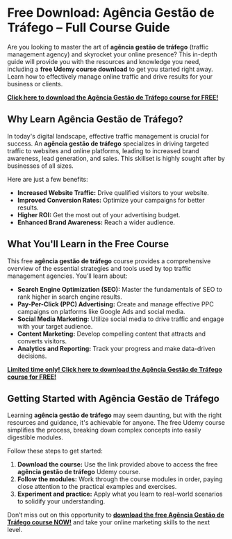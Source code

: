 # Free Download: Agência Gestão de Tráfego – Full Course Guide

Are you looking to master the art of **agência gestão de tráfego** (traffic management agency) and skyrocket your online presence? This in-depth guide will provide you with the resources and knowledge you need, including a **free Udemy course download** to get you started right away. Learn how to effectively manage online traffic and drive results for your business or clients.

[**Click here to download the Agência Gestão de Tráfego course for FREE!**](https://udemywork.com/agencia-gestao-de-trafego)

## Why Learn Agência Gestão de Tráfego?

In today's digital landscape, effective traffic management is crucial for success. An **agência gestão de tráfego** specializes in driving targeted traffic to websites and online platforms, leading to increased brand awareness, lead generation, and sales. This skillset is highly sought after by businesses of all sizes.

Here are just a few benefits:

*   **Increased Website Traffic:** Drive qualified visitors to your website.
*   **Improved Conversion Rates:** Optimize your campaigns for better results.
*   **Higher ROI:** Get the most out of your advertising budget.
*   **Enhanced Brand Awareness:** Reach a wider audience.

## What You'll Learn in the Free Course

This free **agência gestão de tráfego** course provides a comprehensive overview of the essential strategies and tools used by top traffic management agencies. You’ll learn about:

*   **Search Engine Optimization (SEO):** Master the fundamentals of SEO to rank higher in search engine results.
*   **Pay-Per-Click (PPC) Advertising:** Create and manage effective PPC campaigns on platforms like Google Ads and social media.
*   **Social Media Marketing:** Utilize social media to drive traffic and engage with your target audience.
*   **Content Marketing:** Develop compelling content that attracts and converts visitors.
*   **Analytics and Reporting:** Track your progress and make data-driven decisions.

[**Limited time only! Click here to download the Agência Gestão de Tráfego course for FREE!**](https://udemywork.com/agencia-gestao-de-trafego)

## Getting Started with Agência Gestão de Tráfego

Learning **agência gestão de tráfego** may seem daunting, but with the right resources and guidance, it's achievable for anyone. The free Udemy course simplifies the process, breaking down complex concepts into easily digestible modules.

Follow these steps to get started:

1.  **Download the course:** Use the link provided above to access the free **agência gestão de tráfego** Udemy course.
2.  **Follow the modules:** Work through the course modules in order, paying close attention to the practical examples and exercises.
3.  **Experiment and practice:** Apply what you learn to real-world scenarios to solidify your understanding.

Don’t miss out on this opportunity to **[download the free Agência Gestão de Tráfego course NOW!](https://udemywork.com/agencia-gestao-de-trafego)** and take your online marketing skills to the next level.
